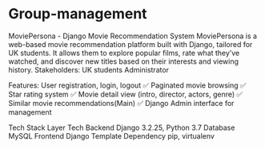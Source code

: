 # Group-management
MoviePersona - Django Movie Recommendation System
MoviePersona is a web-based movie recommendation platform built with Django, tailored for UK students. It allows them to explore popular films, rate what they’ve watched, and discover new titles based on their interests and viewing history.
 Stakeholders:
 UK students
 Administrator

Features:
 User registration, login, logout
✅ Paginated movie browsing
✅ Star rating system
✅ Movie detail view (intro, director, actors, genre)
✅ Similar movie recommendations(Main)
✅ Django Admin interface for management

Tech Stack
Layer      	Tech
Backend	    Django 3.2.25, Python 3.7
Database	  MySQL
Frontend	  Django Template 
Dependency	pip, virtualenv





 
